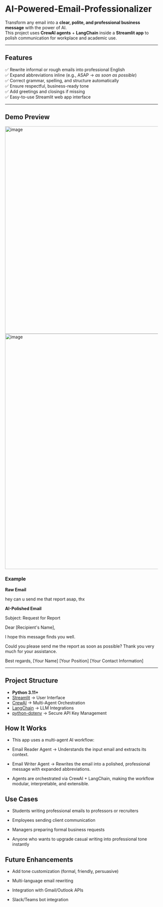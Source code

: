 # AI-Powered-Email-Professionalizer

Transform any email into a **clear, polite, and professional business message** with the power of AI.  
This project uses **CrewAI agents** + **LangChain** inside a **Streamlit app** to polish communication for workplace and academic use.

---

##  Features

✅ Rewrite informal or rough emails into professional English  
✅ Expand abbreviations inline (e.g., ASAP → *as soon as possible*)  
✅ Correct grammar, spelling, and structure automatically  
✅ Ensure respectful, business-ready tone  
✅ Add greetings and closings if missing  
✅ Easy-to-use Streamlit web app interface  

---

##  Demo Preview  

<img width="1822" height="682" alt="image" src="https://github.com/user-attachments/assets/9701bc50-3f7f-4998-aa97-2519539a6950" />

<img width="1717" height="774" alt="image" src="https://github.com/user-attachments/assets/38271d6c-44fe-42de-994d-a00bf78095d6" />

 

### Example

**Raw Email**

hey can u send me that report asap, thx

**AI-Polished Email**

Subject: Request for Report

Dear [Recipient's Name],

I hope this message finds you well.

Could you please send me the report as soon as possible? Thank you very much for your assistance.

Best regards,
[Your Name]
[Your Position]
[Your Contact Information]


---

##  Project Structure

- **Python 3.11+**
- [Streamlit](https://streamlit.io/) → User Interface  
- [CrewAI](https://www.crewai.com/) → Multi-Agent Orchestration  
- [LangChain](https://www.langchain.com/) → LLM Integrations  
- [python-dotenv](https://pypi.org/project/python-dotenv/) → Secure API Key Management  

## How It Works

- This app uses a multi-agent AI workflow:

- Email Reader Agent → Understands the input email and extracts its context.

- Email Writer Agent → Rewrites the email into a polished, professional message with expanded abbreviations.

- Agents are orchestrated via CrewAI + LangChain, making the workflow modular, interpretable, and extensible.

##  Use Cases

- Students writing professional emails to professors or recruiters

- Employees sending client communication

- Managers preparing formal business requests

- Anyone who wants to upgrade casual writing into professional tone instantly

## Future Enhancements

- Add tone customization (formal, friendly, persuasive)

- Multi-language email rewriting

- Integration with Gmail/Outlook APIs

- Slack/Teams bot integration

  
